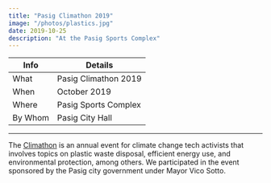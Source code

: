 ```yaml
---
title: "Pasig Climathon 2019"
image: "/photos/plastics.jpg"
date: 2019-10-25
description: "At the Pasig Sports Complex"
---
```



Info | Details 
--- | ---
What | Pasig Climathon 2019
When | October 2019
Where | Pasig Sports Complex
By Whom | Pasig City Hall
---


The [Climathon](https://climathon.climate-kic.org) is an annual event for climate change tech activists that involves topics on plastic waste disposal, efficient energy use, and environmental protection, among others. We participated in the event sponsored by the Pasig city government under Mayor Vico Sotto.

